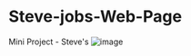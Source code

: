 # Steve-jobs-Web-Page
Mini Project - Steve's 
![image](https://user-images.githubusercontent.com/84610582/198219226-a19f1de6-34fa-41a4-8607-a32ab1393dd1.png)

